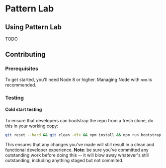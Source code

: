 # Pattern Lab

## Using Pattern Lab

TODO

## Contributing

### Prerequisites

To get started, you'll need Node 8 or higher. Managing Node with `nvm` is recommended.

### Testing

#### Cold start testing

To ensure that developers can bootstrap the repo from a fresh clone, do this in your working copy:

```sh
git reset --hard && git clean -dfx && npm install && npm run bootstrap
```

This ensures that any changes you've made will still result in a clean and functional developer experience. **Note**: be sure you've committed any outstanding work before doing this -- it will blow away whatever's still outstanding, including anything staged but not commited.
